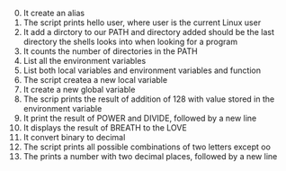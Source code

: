 0. It create an alias
1. The script prints hello user, where user is the current Linux user
2. It add a dirctory to our PATH and directory added should be the last directory the shells looks into when looking for a program
3. It counts the number of directories in the PATH
4. List all the environment variables
5. List both local variables and environment variables and function
6. The script createa a new local variable
7. It create a new global variable
8. The scrip prints the result of addition of 128 with value stored in the environment variable
9. It print the result of POWER  and DIVIDE, followed by a new line
10. It displays the result of BREATH to the LOVE
11. It convert binary to decimal
12. The script prints all possible combinations of two letters except oo
13. The prints a number with two decimal places, followed by a new line
